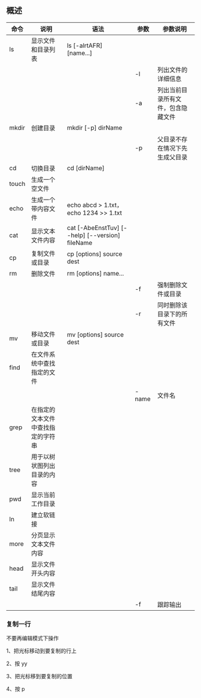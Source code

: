 ## 概述

| 命令  | 说明                               | 语法                                            | 参数  | 参数说明                           |
| ----- | ---------------------------------- | ----------------------------------------------- | ----- | ---------------------------------- |
| ls    | 显示文件和目录列表                 | ls [-alrtAFR] [name...]                         |       |                                    |
|       |                                    |                                                 | -l    | 列出文件的详细信息                 |
|       |                                    |                                                 | -a    | 列出当前目录所有文件，包含隐藏文件 |
| mkdir | 创建目录                           | mkdir [-p] dirName                              |       |                                    |
|       |                                    |                                                 | -p    | 父目录不存在情况下先生成父目录     |
| cd    | 切换目录                           | cd [dirName]                                    |       |                                    |
| touch | 生成一个空文件                     |                                                 |       |                                    |
| echo  | 生成一个带内容文件                 | echo abcd > 1.txt，echo 1234 >> 1.txt           |       |                                    |
| cat   | 显示文本文件内容                   | cat [-AbeEnstTuv] [--help] [--version] fileName |       |                                    |
| cp    | 复制文件或目录                     | cp [options] source dest                        |       |                                    |
| rm    | 删除文件                           | rm [options] name...                            |       |                                    |
|       |                                    |                                                 | -f    | 强制删除文件或目录                 |
|       |                                    |                                                 | -r    | 同时删除该目录下的所有文件         |
| mv    | 移动文件或目录                     | mv [options] source dest                        |       |                                    |
| find  | 在文件系统中查找指定的文件         |                                                 |       |                                    |
|       |                                    |                                                 | -name | 文件名                             |
| grep  | 在指定的文本文件中查找指定的字符串 |                                                 |       |                                    |
| tree  | 用于以树状图列出目录的内容         |                                                 |       |                                    |
| pwd   | 显示当前工作目录                   |                                                 |       |                                    |
| ln    | 建立软链接                         |                                                 |       |                                    |
| more  | 分页显示文本文件内容               |                                                 |       |                                    |
| head  | 显示文件开头内容                   |                                                 |       |                                    |
| tail  | 显示文件结尾内容                   |                                                 |       |                                    |
|       |                                    |                                                 | -f    | 跟踪输出                           |

### 复制一行

不要再编辑模式下操作

1、把光标移动到要复制的行上

2、按 yy

3、把光标移到要复制的位置

4、按 p